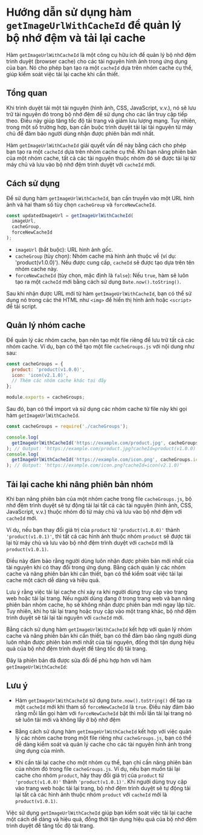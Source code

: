 # Hướng dẫn sử dụng hàm `getImageUrlWithCacheId` để quản lý bộ nhớ đệm và tải lại cache

Hàm `getImageUrlWithCacheId` là một công cụ hữu ích để quản lý bộ nhớ đệm trình duyệt (browser cache) cho các tài nguyên hình ảnh trong ứng dụng của bạn. Nó cho phép bạn tạo ra một `cacheId` dựa trên nhóm cache cụ thể, giúp kiểm soát việc tải lại cache khi cần thiết.

## Tổng quan

Khi trình duyệt tải một tài nguyên (hình ảnh, CSS, JavaScript, v.v.), nó sẽ lưu trữ tài nguyên đó trong bộ nhớ đệm để sử dụng cho các lần truy cập tiếp theo. Điều này giúp tăng tốc độ tải trang và giảm lưu lượng mạng. Tuy nhiên, trong một số trường hợp, bạn cần buộc trình duyệt tải lại tài nguyên từ máy chủ để đảm bảo người dùng nhận được phiên bản mới nhất.

Hàm `getImageUrlWithCacheId` giải quyết vấn đề này bằng cách cho phép bạn tạo ra một `cacheId` dựa trên nhóm cache cụ thể. Khi bạn nâng phiên bản của một nhóm cache, tất cả các tài nguyên thuộc nhóm đó sẽ được tải lại từ máy chủ và lưu vào bộ nhớ đệm trình duyệt với `cacheId` mới.

## Cách sử dụng

Để sử dụng hàm `getImageUrlWithCacheId`, bạn cần truyền vào một URL hình ảnh và hai tham số tùy chọn `cacheGroup` và `forceNewCacheId`.

```javascript
const updatedImageUrl = getImageUrlWithCacheId(
  imageUrl,
  cacheGroup,
  forceNewCacheId
);
```

- `imageUrl` (bắt buộc): URL hình ảnh gốc.
- `cacheGroup` (tùy chọn): Nhóm cache mà hình ảnh thuộc về (ví dụ: 'product(v1.0.0)'). Nếu được cung cấp, `cacheId` sẽ được tạo dựa trên tên nhóm cache này.
- `forceNewCacheId` (tùy chọn, mặc định là `false`): Nếu `true`, hàm sẽ luôn tạo ra một `cacheId` mới bằng cách sử dụng `Date.now().toString()`.

Sau khi nhận được URL mới từ hàm `getImageUrlWithCacheId`, bạn có thể sử dụng nó trong các thẻ HTML như `<img>` để hiển thị hình ảnh hoặc `<script>` để tải script.

## Quản lý nhóm cache

Để quản lý các nhóm cache, bạn nên tạo một file riêng để lưu trữ tất cả các nhóm cache. Ví dụ, bạn có thể tạo một file `cacheGroups.js` với nội dung như sau:

```javascript
const cacheGroups = {
  product: 'product(v1.0.0)',
  icon: 'icon(v2.1.0)',
  // Thêm các nhóm cache khác tại đây
};

module.exports = cacheGroups;
```

Sau đó, bạn có thể import và sử dụng các nhóm cache từ file này khi gọi hàm `getImageUrlWithCacheId`.

```javascript
const cacheGroups = require('./cacheGroups');

console.log(
  getImageUrlWithCacheId('https://example.com/product.jpg', cacheGroups.product)
); // Output: 'https://example.com/product.jpg?cacheId=product(v1.0.0)'
console.log(
  getImageUrlWithCacheId('https://example.com/icon.png', cacheGroups.icon)
); // Output: 'https://example.com/icon.png?cacheId=icon(v2.1.0)'
```

## Tải lại cache khi nâng phiên bản nhóm

Khi bạn nâng phiên bản của một nhóm cache trong file `cacheGroups.js`, bộ nhớ đệm trình duyệt sẽ tự động tải lại tất cả các tài nguyên (hình ảnh, CSS, JavaScript, v.v.) thuộc nhóm đó từ máy chủ và lưu vào bộ nhớ đệm với `cacheId` mới.

Ví dụ, nếu bạn thay đổi giá trị của `product` từ `'product(v1.0.0)'` thành `'product(v1.0.1)'`, thì tất cả các hình ảnh thuộc nhóm `product` sẽ được tải lại từ máy chủ và lưu vào bộ nhớ đệm trình duyệt với `cacheId` mới là `product(v1.0.1)`.

Điều này đảm bảo rằng người dùng luôn nhận được phiên bản mới nhất của tài nguyên khi có thay đổi trong ứng dụng. Bằng cách quản lý các nhóm cache và nâng phiên bản khi cần thiết, bạn có thể kiểm soát việc tải lại cache một cách dễ dàng và hiệu quả.

Lưu ý rằng việc tải lại cache chỉ xảy ra khi người dùng truy cập vào trang web hoặc tải lại trang. Nếu người dùng đang ở trong trang web và bạn nâng phiên bản nhóm cache, họ sẽ không nhận được phiên bản mới ngay lập tức. Tuy nhiên, khi họ tải lại trang hoặc truy cập vào một trang khác, bộ nhớ đệm trình duyệt sẽ tải lại tài nguyên với `cacheId` mới.

Bằng cách sử dụng hàm `getImageUrlWithCacheId` kết hợp với quản lý nhóm cache và nâng phiên bản khi cần thiết, bạn có thể đảm bảo rằng người dùng luôn nhận được phiên bản mới nhất của tài nguyên, đồng thời tận dụng hiệu quả của bộ nhớ đệm trình duyệt để tăng tốc độ tải trang.

Đây là phiên bản đã được sửa đổi để phù hợp hơn với hàm `getImageUrlWithCacheId`:

## Lưu ý

- Hàm `getImageUrlWithCacheId` sử dụng `Date.now().toString()` để tạo ra một `cacheId` mới khi tham số `forceNewCacheId` là `true`. Điều này đảm bảo rằng mỗi lần gọi hàm với `forceNewCacheId` bật thì mỗi lần tải lại trang nó sẽ luôn tải mới và không lấy ở bộ nhớ đệm

- Bằng cách sử dụng hàm `getImageUrlWithCacheId` kết hợp với việc quản lý các nhóm cache trong một file riêng như `cacheGroups.js`, bạn có thể dễ dàng kiểm soát và quản lý cache cho các tài nguyên hình ảnh trong ứng dụng của mình.

- Khi cần tải lại cache cho một nhóm cụ thể, bạn chỉ cần nâng phiên bản của nhóm đó trong file `cacheGroups.js`. Ví dụ, nếu bạn muốn tải lại cache cho nhóm `product`, hãy thay đổi giá trị của `product` từ `'product(v1.0.0)'` thành `'product(v1.0.1)'`. Khi người dùng truy cập vào trang web hoặc tải lại trang, bộ nhớ đệm trình duyệt sẽ tự động tải lại tất cả các hình ảnh thuộc nhóm `product` với `cacheId` mới là `product(v1.0.1)`.

Việc sử dụng `getImageUrlWithCacheId` giúp bạn kiểm soát việc tải lại cache một cách dễ dàng và hiệu quả, đồng thời tận dụng hiệu quả của bộ nhớ đệm trình duyệt để tăng tốc độ tải trang.
